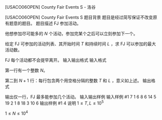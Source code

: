 



[USACO06OPEN] County Fair Events S - 洛谷














[USACO06OPEN] County Fair Events S
题目背景
题目是经过简写保证不改变原有题意的题目。
题目描述
FJ 参加活动。 

他想参加尽可能多的 $N$ 个活动，参加完某个之后可以立刻参加下一个。 

给定 FJ 可参加的活动列表、其开始时间 $T$ 和持续时间 $L$ ，求 FJ 可以参加的最大活动数。 

FJ 每个活动都不会提早离开。
输入输出格式
输入格式

第一行有一个整数 $N$。

第二到 $N+1$ 行：每行包含两个用空格分隔的整数 $T$ 和 $L$ ，意义如上述。
输出格式

输出仅一行，FJ 最多能参加几个活动。
输入输出样例
输入样例 #1
7
1 6
8 6
14 5
19 2
1 8
18 3
10 6
输出样例 #1
4
说明
$1\le T,L\le 10^5$

$1\le N\le 10^4$







